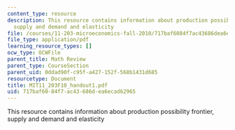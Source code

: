 ```yaml
---
content_type: resource
description: This resource contains information about production possibility frontier,
  supply and demand and elasticity
file: /courses/11-203-microeconomics-fall-2010/717baf6084f7ac43686dea6ecad62965_MIT11_203F10_handout1.pdf
file_type: application/pdf
learning_resource_types: []
ocw_type: OCWFile
parent_title: Math Review
parent_type: CourseSection
parent_uid: 0ddad90f-c95f-a427-152f-568b1431d685
resourcetype: Document
title: MIT11_203F10_handout1.pdf
uid: 717baf60-84f7-ac43-686d-ea6ecad62965
---
```

This resource contains information about production possibility frontier, supply and demand and elasticity

